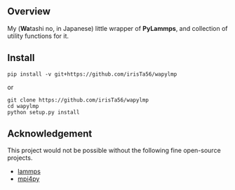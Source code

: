 ## Overview

My (**Wa**tashi no, in Japanese) little wrapper of **PyLammps**, and collection of utility functions for it.

## Install

```
pip install -v git+https://github.com/irisTa56/wapylmp
```

or

```
git clone https://github.com/irisTa56/wapylmp
cd wapylmp
python setup.py install
```

## Acknowledgement

This project would not be possible without the following fine open-source projects.

* [lammps](https://github.com/lammps/lammps)
* [mpi4py](https://github.com/mpi4py/mpi4py)
